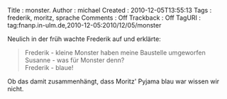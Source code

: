 Title     : monster.
Author    : michael
Created   : 2010-12-05T13:55:13
Tags      : frederik, moritz, sprache
Comments  : Off
Trackback : Off
TagURI    : tag:fnanp.in-ulm.de,2010-12-05:2010/12/05/monster

Neulich in der früh wachte Frederik auf und erklärte:

> Frederik - kleine Monster haben meine Baustelle umgeworfen  
> Susanne - was für Monster denn?  
> Frederik - blaue!  

Ob das damit zusammenhängt, dass Moritz' Pyjama blau war wissen wir nicht.
